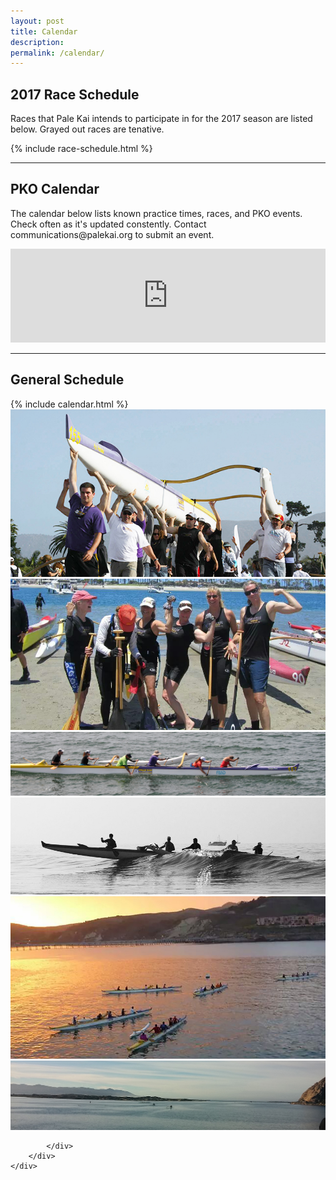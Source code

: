 ```yaml
---
layout: post
title: Calendar
description: 
permalink: /calendar/
---
```


<h2>2017 Race Schedule</h2>
<p>Races that Pale Kai intends to participate in for the 2017 season are listed below. Grayed out races are tenative.</p>
{% include race-schedule.html %}
<hr/>
<h2>PKO Calendar</h2>
<p>The calendar below lists known practice times, races, and PKO events. Check often as it's updated constently. Contact communications@palekai.org to submit an event.</p>
<iframe src="https://calendar.google.com/calendar/embed?height=600&amp;wkst=1&amp;bgcolor=%23FFFFFF&amp;src=palekaioutrigger%40gmail.com&amp;color=%238b37fa&amp;src=b5ecrdba92n9ji21b6u6f804ks%40group.calendar.google.com&amp;color=%23853104&amp;src=bi6dfqqm4h7sgfrsh5k9ru3l6s%40group.calendar.google.com&amp;color=%23875509&amp;src=4jt76u55o616rirotsm78scunc%40group.calendar.google.com&amp;color=%236B3304&amp;src=ld4le2g1k6r196cq74h2ndjo2s%40group.calendar.google.com&amp;color=%2328754E&amp;src=sqnh5k2c9vpcu2gd9bb9gvs19s%40group.calendar.google.com&amp;color=%23B1365F&amp;ctz=America%2FLos_Angeles" style="border-width:0" width="100%" style="width:100%; height:80VH" frameborder="0" scrolling="no"></iframe>
<hr/>
<h2>General Schedule</h2>

<div class="row">
	<div class="8u 12u$(small)">
		{% include calendar.html %}
	</div>
	<div class="4u$ 12u$(small)">
		<div class="box alt">
			<div class="row 50% uniform">
				<div class="12u"><span class="image fit"><img src="/assets/images/mens-team-carry.jpg" alt="" /></span></div>
				<div class="12u"><span class="image fit"><img src="/assets/images/womens-team-afterrace-1.jpg" alt="" /></span></div>
				<div class="12u$"><span class="image fit"><img src="/assets/images/outriggers-onwater-1.jpg" alt="" /></span></div>
				<!-- Break -->
				<div class="12u"><span class="image fit"><img src="/assets/images/outriggers-onwater-2.jpg" alt="" /></span></div>
				<div class="12u"><span class="image fit"><img src="/assets/images/outriggers-onwater-avila.jpg" alt="" /></span></div>
				<div class="12u$"><span class="image fit"><img src="/assets/images/outriggers-onwater-mb.jpg" alt="" /></span></div>
				
			</div>
		</div>
	</div>
</div>